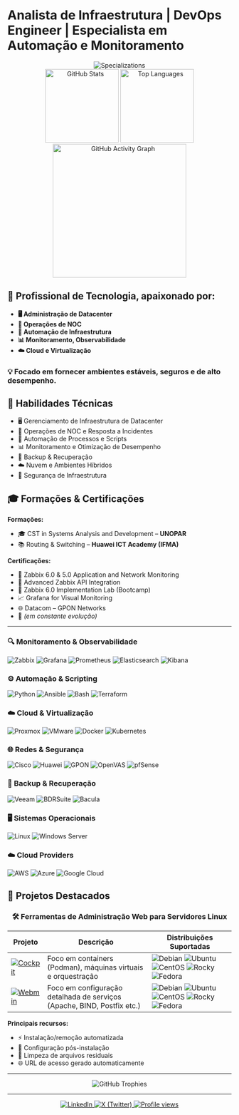 # Analista de Infraestrutura | DevOps Engineer | Especialista em Automação e Monitoramento

<div align="center">
  <img src="https://readme-typing-svg.demolab.com?font=Fira+Code&weight=600&size=30&pause=1000&color=2AA889&center=true&vCenter=true&width=600&lines=Datacenter+Specialist;NOC+Operations;Systems+Automation;Cloud+Infrastructure;Monitoring+Solutions" alt="Specializations" />
</div>

<div align="center">
    <img height="165em" src="https://github-readme-stats.vercel.app/api?username=jwsallesbr&show_icons=true&theme=dark&include_all_commits=true&count_private=true&hide_border=true" alt="GitHub Stats"/>
    <img height="165em" src="https://github-readme-stats.vercel.app/api/top-langs/?username=jwsallesbr&layout=compact&langs_count=7&theme=dark&hide_border=true&bg_color=0D1117&title_color=2AA889&text_color=FFFFFF" alt="Top Languages"/>
    <img height="300em" src="https://github-readme-activity-graph.vercel.app/graph?username=jwsallesbr&theme=github-dark&hide_border=true&bg_color=0D1117&color=2AA889&line=2AA889&point=FFFFFF&area=true" alt="GitHub Activity Graph"/>
</div>

## 🚀 Profissional de Tecnologia, apaixonado por:
- **🖥️ Administração de Datacenter**
- **📡 Operações de NOC**
- **🤖 Automação de Infraestrutura**
- **📊 Monitoramento, Observabilidade**
- **☁️ Cloud e Virtualização**

### 💡 Focado em fornecer ambientes estáveis, seguros e de alto desempenho.

## 🎯 Habilidades Técnicas

- 🖥️ Gerenciamento de Infraestrutura de Datacenter
- 🔄 Operações de NOC e Resposta a Incidentes
- 🤖 Automação de Processos e Scripts
- 📊 Monitoramento e Otimização de Desempenho
- 💾 Backup & Recuperação
- ☁️ Nuvem e Ambientes Híbridos
- 🔐 Segurança de Infraestrutura

## 🎓 Formações & Certificações

**Formações:**
- 🎓 CST in Systems Analysis and Development – **UNOPAR**  
- 📚 Routing & Switching – **Huawei ICT Academy (IFMA)**  

**Certificações:**
- 🏅 Zabbix 6.0 & 5.0 Application and Network Monitoring
- 🏅 Advanced Zabbix API Integration
- 🧪 Zabbix 6.0 Implementation Lab (Bootcamp)
- 📈 Grafana for Visual Monitoring
- 🌐 Datacom – GPON Networks
- 🔄 *(em constante evolução)*

---

### 🔍 Monitoramento & Observabilidade
![Zabbix](https://img.shields.io/badge/Zabbix-D30000?style=flat&logo=zabbix&logoColor=white)
![Grafana](https://img.shields.io/badge/Grafana-F46800?style=flat&logo=grafana&logoColor=white)
![Prometheus](https://img.shields.io/badge/Prometheus-E6522C?style=flat&logo=prometheus&logoColor=white)
![Elasticsearch](https://img.shields.io/badge/Elasticsearch-005571?style=flat&logo=elasticsearch&logoColor=white)
![Kibana](https://img.shields.io/badge/Kibana-005571?style=flat&logo=kibana&logoColor=white)

### ⚙️ Automação & Scripting
![Python](https://img.shields.io/badge/Python-3776AB?style=flat&logo=python&logoColor=white)
![Ansible](https://img.shields.io/badge/Ansible-EE0000?style=flat&logo=ansible&logoColor=white)
![Bash](https://img.shields.io/badge/Bash-4EAA25?style=flat&logo=gnu-bash&logoColor=white)
![Terraform](https://img.shields.io/badge/Terraform-7B42BC?style=flat&logo=terraform&logoColor=white)

### ☁️ Cloud & Virtualização
![Proxmox](https://img.shields.io/badge/Proxmox-E57000?style=flat&logo=proxmox&logoColor=white)
![VMware](https://img.shields.io/badge/VMware-607078?style=flat&logo=vmware&logoColor=white)
![Docker](https://img.shields.io/badge/Docker-2496ED?style=flat&logo=docker&logoColor=white)
![Kubernetes](https://img.shields.io/badge/Kubernetes-326CE5?style=flat&logo=kubernetes&logoColor=white)

### 🌐 Redes & Segurança
![Cisco](https://img.shields.io/badge/Cisco-1BA0D7?style=flat&logo=cisco&logoColor=white)
![Huawei](https://img.shields.io/badge/Huawei-FF0000?style=flat&logo=huawei&logoColor=white)
![GPON](https://img.shields.io/badge/GPON-00A98F?style=flat&logo=fiber&logoColor=white)
![OpenVAS](https://img.shields.io/badge/OpenVAS-5CD85A?style=flat&logo=openvas&logoColor=white)
![pfSense](https://img.shields.io/badge/pfSense-212121?style=flat&logo=pfsense&logoColor=white)

### 💾 Backup & Recuperação
![Veeam](https://img.shields.io/badge/Veeam-00BFFF?style=flat&logo=veeam&logoColor=white)
![BDRSuite](https://img.shields.io/badge/BDR_Suite-0052CC?style=flat&logo=veeam&logoColor=white)
![Bacula](https://img.shields.io/badge/Bacula-FF6600?style=flat&logo=bacula&logoColor=white)

### 🖥️ Sistemas Operacionais
![Linux](https://img.shields.io/badge/Linux-FCC624?style=flat&logo=linux&logoColor=black)
![Windows Server](https://img.shields.io/badge/Windows_Server-0078D6?style=flat&logo=windows&logoColor=white)

### ☁️ Cloud Providers
![AWS](https://img.shields.io/badge/AWS-232F3E?style=flat&logo=amazon-aws&logoColor=white)
![Azure](https://img.shields.io/badge/Azure-0089D6?style=flat&logo=microsoft-azure&logoColor=white)
![Google Cloud](https://img.shields.io/badge/Google_Cloud-4285F4?style=flat&logo=google-cloud&logoColor=white)

## 🚀 Projetos Destacados

<div align="center">
  
### 🛠️ Ferramentas de Administração Web para Servidores Linux

| Projeto | Descrição | Distribuições Suportadas | 
|---------|-----------|--------------------------|
| [![Cockpit](https://img.shields.io/badge/Cockpit_Setup_Manager-0066CC?style=for-the-badge&logo=cockpit&logoColor=white)](https://github.com/jwsallesbr/cockpit-setup-manager) | Foco em containers (Podman), máquinas virtuais e orquestração | ![Debian](https://img.shields.io/badge/-Debian-A81D33?logo=debian) ![Ubuntu](https://img.shields.io/badge/-Ubuntu-E95420?logo=ubuntu) ![CentOS](https://img.shields.io/badge/-CentOS-262577?logo=centos) ![Rocky](https://img.shields.io/badge/-Rocky-10B981?logo=rockylinux) ![Fedora](https://img.shields.io/badge/-Fedora-294172?logo=fedora) |
| [![Webmin](https://img.shields.io/badge/Webmin_Setup_Manager-7DA0D0?style=for-the-badge&logo=webmin&logoColor=white)](https://github.com/jwsallesbr/webmin-setup-manager) | Foco em configuração detalhada de serviços (Apache, BIND, Postfix etc.) | ![Debian](https://img.shields.io/badge/-Debian-A81D33?logo=debian) ![Ubuntu](https://img.shields.io/badge/-Ubuntu-E95420?logo=ubuntu) ![CentOS](https://img.shields.io/badge/-CentOS-262577?logo=centos) ![Rocky](https://img.shields.io/badge/-Rocky-10B981?logo=rockylinux) ![Fedora](https://img.shields.io/badge/-Fedora-294172?logo=fedora) |

</div>

**Principais recursos:**
- ⚡ Instalação/remoção automatizada
- 🔄 Configuração pós-instalação
- 🧹 Limpeza de arquivos residuais
- 🌐 URL de acesso gerado automaticamente

---

  <!-- Troféus do GitHub -->
  <div align="center">
    <img src="https://github-profile-trophy.vercel.app/?username=jwsallesbr&theme=onedark&no-frame=true&row=1&column=7" alt="GitHub Trophies"/>
  </div>
</div>

---
<div align="center">
  <!-- Badges de Redes Sociais -->
  <a href="https://www.linkedin.com/in/vagner-sales-br" target="_blank">
    <img src="https://img.shields.io/badge/LinkedIn-0077B5?style=for-the-badge&logo=linkedin&logoColor=white" alt="LinkedIn"/>
  </a>
  <a href="https://twitter.com/wagnersalles_" target="_blank">
    <img src="https://img.shields.io/badge/X-000000?style=for-the-badge&logo=x&logoColor=white" alt="X (Twitter)"/>
  </a>
    <!-- Contador de Visitas -->
  <a href="https://github.com/jwsallesbr">
    <img src="https://komarev.com/ghpvc/?username=jwsallesbr&label=👁️%20Profile%20Views&color=2AA889&style=for-the-badge&logo=github&logoColor=white" alt="Profile views"/>
  </a>

